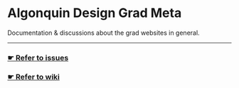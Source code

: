 # Algonquin Design Grad Meta

Documentation &amp; discussions about the grad websites in general.

---

### [☛ Refer to issues](https://github.com/algonquindesign-grads/meta/issues)
### [☛ Refer to wiki](https://github.com/algonquindesign-grads/meta/wiki)
